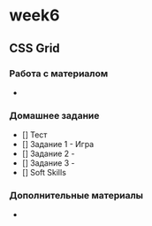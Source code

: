 # week6
## CSS Grid

### Работа с материалом  
- 

### Домашнее задание  
- [] Тест
- [] Задание 1 - Игра 
- [] Задание 2 - 
- [] Задание 3 - 
- [] Soft Skills

### Дополнительные материалы
- 

